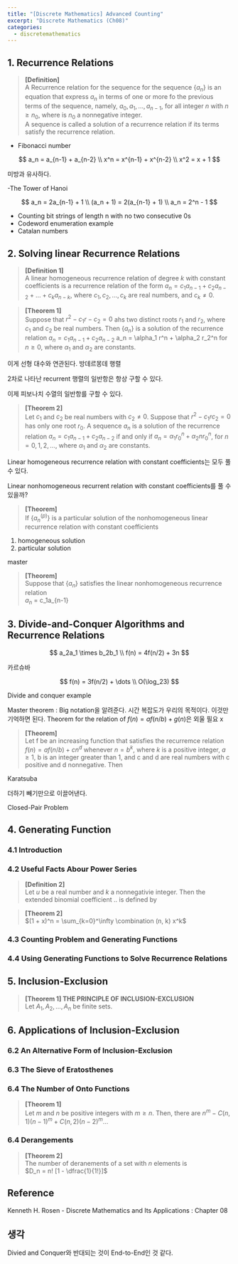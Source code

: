 ```yaml
---
title: "[Discrete Mathematics] Advanced Counting"
excerpt: "Discrete Mathematics (Ch08)"
categories:
  - discretemathematics
---
```

## 1. Recurrence Relations

>**[Definition]** \
>A Recurrence relation for the sequence for the sequence $\{a_n\}$ is an equation that express $a_n$ in terms of one or more fo the previous terms of the sequence, namely, $a_0, a_1, \dots, a_{n-1}$, for all integer $n$ with $n \geq n_0$, where is $n_0$ a nonnegative integer. \
>A sequence is called a solution of a recurrence relation if its terms satisfy the recurrence relation.

- Fibonacci number

$$
a_n = a_{n-1} + a_{n-2}
\\
x^n = x^{n-1} + x^{n-2}
\\
x^2 = x + 1
$$

미방과 유사하다.

-The Tower of Hanoi

$$
a_n = 2a_{n-1} + 1
\\
(a_n + 1) = 2(a_{n-1} + 1)
\\
a_n = 2^n - 1
$$

- Counting bit strings of length n with no two consecutive 0s
- Codeword enumeration example
- Catalan numbers

## 2. Solving linear Recurrence Relations

>**[Definition 1]** \
> A linear homogeneous recurrence relation of degree $k$ with constant coefficients is a recurrence relation of the form $a_n = c_1a_{n-1} + c_2a_{n-2} + \dots + c_ka_{n-k}$, where $c_1, c_2, \dots, c_k$ are real numbers, and $c_k \neq 0$.

>**[Theorem 1]** \
> Suppose that $r^2 - c_1r - c_2 = 0$ ahs two distinct roots $r_1$ and $r_2$, where $c_1$ and $c_2$ be real numbers. Then
>$\{a_n\}$ is a solution of the recurrence relation $a_n = c_1a_{n-1} + c_2a_{n-2}$
>a_n = \alpha_1 r^n + \alpha_2 r_2^n for $n \geq 0$, where $\alpha_1$ and $\alpha_2$ are constants.

이게 선형 대수와 연관된다. 방데르몽데 행렬

2차로 나타난 recurrent 행렬의 일반항은 항상 구할 수 있다.

이제 피보나치 수열의 일반항를 구할 수 있다.

>**[Theorem 2]** \
>Let $c_1$ and $c_2$ be real numbers with $c_2 \neq 0$. Suppose that $r^2 - c_1r c_2 = 0$ has only one root $r_0$. A sequence $a_n$ is a solution of the recurrence relation $a_n = c_1 a_{n-1} + c_2 a_{n-2}$ if and only if $a_n = \alpha_1 r_0^n + \alpha_2 n r_0^n$, for $n = 0, 1, 2, \dots$, where $\alpha_1$ and $\alpha_2$ are constants.

Linear homogeneous recurrence relation with constant coefficients는 모두 풀 수 있다.

Linear nonhomogeneous recurrent relation with constant coefficients를 풀 수 있을까?

>**[Theorem]** \
>If $\{a_n^{(p)}\}$ is a particular solution of the nonhomogeneous linear recurrence relation with constant coefficients

1. homogeneous solution
2. particular solution

master

>**[Theorem]** \
> Suppose that $\{a_n\}$ satisfies the linear nonhomogeneous recurrence relation \
>$a_n$ = c_1a_{n-1}

## 3. Divide-and-Conquer Algorithms and Recurrence Relations

$$
a_2a_1 \times b_2b_1
\\
f(n) = 4f(n/2) + 3n
$$

카르슈바

$$
f(n) = 3f(n/2) + \dots
\\
O(\log_23)
$$

Divide and conquer example

Master theorem : Big notation을 알려준다. 시간 복잡도가 우리의 목적이다. 이것만 기억하면 된다. Theorem for the relation of $f(n) = af(n/b) + g(n)$은 외울 필요 x

>**[Theorem]** \
>Let f be an increasing function that satisfies the recurremce relation $f(n) = af(n/b) + cn^d$ whenever $n = b^k$, where $k$ is a positive integer, $a \geq 1$, b is an integer greater than 1, and c and d are real numbers with c positive and d nonnegative. Then
>

Karatsuba

더하기 빼기만으로 이끌어낸다.

Closed-Pair Problem

## 4. Generating Function

### 4.1 Introduction

### 4.2 Useful Facts Abour Power Series

>**[Definition 2]** \
>Let $u$ be a real number and $k$ a nonnegativie integer. Then the extended binomial coefficient .. is defined by

>**[Theorem 2]** \
>$(1 + x)^n = \sum_{k=0}^\infty \combination (n, k) x^k$

### 4.3 Counting Problem and Generating Functions

### 4.4 Using Generating Functions to Solve Recurrence Relations

## 5. Inclusion-Exclusion

>**[Theorem 1] THE PRINCIPLE OF INCLUSION-EXCLUSION** \
>Let $A_1, A_2, \dots, A_n$ be finite sets.
>

## 6. Applications of Inclusion-Exclusion

### 6.2 An Alternative Form of Inclusion-Exclusion

### 6.3 The Sieve of Eratosthenes

### 6.4 The Number of Onto Functions

>**[Theorem 1]** \
>Let $m$ and $n$ be positive integers with $m \geq n$. Then, there are
>$n^m - C(n, 1) (n-1)^m + C(n, 2) (n-2)^m \dots$

### 6.4 Derangements

>**[Theorem 2]** \
>The number of deranements of a set with $n$ elements is \
>$D_n = n! [1 - \dfrac{1}{1!}]$

## Reference

Kenneth H. Rosen - Discrete Mathematics and Its Applications : Chapter 08

## 생각

Divied and Conquer와 반대되는 것이 End-to-End인 것 같다.